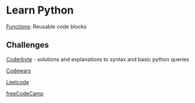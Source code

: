 # Learn Python

[Functions](functions): Reusable code blocks

## Challenges

[Coderbyte](coderbyte) - solutions and explanations to syntax and basic python queries

[Codewars](codewars) 

[Leetcode](leetcode)

[freeCodeCamp](freecodecamp)
